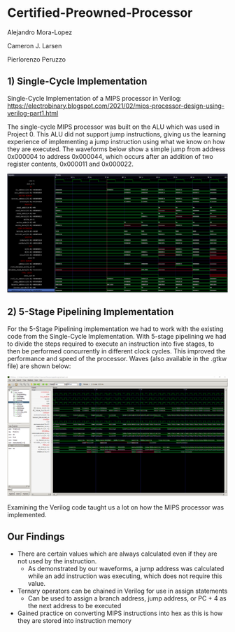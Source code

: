 # Certified-Preowned-Processor
Alejandro Mora-Lopez

Cameron J. Larsen

Pierlorenzo Peruzzo

## 1) Single-Cycle Implementation
Single-Cycle Implementation of a MIPS processor in Verilog: https://electrobinary.blogspot.com/2021/02/mips-processor-design-using-verilog-part1.html

The single-cycle MIPS processor was built on the ALU which was used in Project 0. This ALU did not support jump instructions, giving us the learning experience of implementing a jump instruction using what we know on how they are executed. The waveforms below show a simple jump from address 0x000004 to address 0x000044, which occurs after an addition of two register contents, 0x000011 and 0x000022. 

![Screenshot_2](docs/single-cycle-simulation.png)

## 2) 5-Stage Pipelining Implementation
For the 5-Stage Pipelining implementation we had to work with the existing code from the Single-Cycle Implementation. With 5-stage pipelining we had to divide the steps required to execute an instruction into five stages, to then be performed concurrently in different clock cycles. This improved the performance and speed of the processor.
Waves (also available in the .gtkw file) are shown below:

![Screenshot_3](docs/5-stage-pipelining.png)


Examining the Verilog code taught us a lot on how the MIPS processor was implemented. 

## Our Findings ##
* There are certain values which are always calculated even if they are not used by the instruction.
  * As demonstrated by our waveforms, a jump address was calculated while an add instruction was executing, which does not require this value.
* Ternary operators can be chained in Verilog for use in assign statements
  * Can be used to assign a branch address, jump address, or PC + 4 as the next address to be executed
* Gained practice on converting MIPS instructions into hex as this is how they are stored into instruction memory